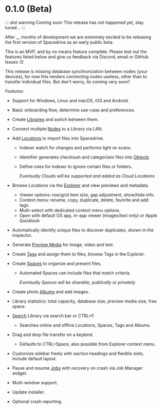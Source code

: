 # 0.1.0 (Beta)

::: slot warning Coming soon
This release has not happened yet, stay tuned...
:::

After \_\_ months of development we are extremely excited to be releasing the first version of Spacedrive as an early public beta.

This is an MVP, and by no means feature complete. Please test out the features listed below and give us feedback via Discord, email or GitHub Issues :D

This release is missing database synchronization between nodes (your devices), for now this renders connecting nodes useless, other than to transfer individual files. But don't worry, its coming very soon!

_Features:_

- Support for Windows, Linux and macOS, iOS and Android.

- Basic onboarding flow, determine use-case and preferences.

- Create [Libraries](../architecture/libraries.md) and switch between them.

- Connect multiple [Nodes](../architecture/nodes.md) to a Library via LAN.

- Add [Locations](../architecture/locations.md) to import files into Spacedrive.

  - Indexer watch for changes and performs light re-scans.

  - Identifier generates checksum and categorizes files into [Objects]()

  - Define rules for indexer to ignore certain files or folders.

    _Eventually Clouds will be supported and added as Cloud Locations_

- Browse Locations via the [Explorer](../architecture/explorer.md) and view previews and metadata.
  - Viewer options: row/grid item size, gap adjustment, show/hide info.
  - Context menu: rename, copy, duplicate, delete, favorite and add tags.
  - Multi-select with dedicated context menu options.
  - Open with default OS app, in-app viewer (images/text only) or Apple Quicklook
- Automatically identify unique files to discover duplicates, shown in the inspector.

- Generate [Preview Media](../architecture/preview-media.md) for image, video and text.

- Create [Tags](../architecture/tags.md) and assign them to files, browse Tags in the Explorer.

- Create [Spaces](../architecture/spaces.md) to organize and present files.

  - Automated Spaces can include files that match criteria.

    _Eventually Spaces will be sharable, publically or privately_

- Create photo [Albums](../architecture/albums.md) and add images.

- Library statistics: total capacity, database size, preview media size, free space.

- [Search](../architecture/search.md) Library via search bar or CTRL+F.

  - Searches online and offline Locations, Spaces, Tags and Albums.

- Drag and drop file transfer on a keybind.

  - Defaults to CTRL+Space, also possible from Explorer context menu.

- Customize sidebar freely with section headings and flexible slots, include default layout.

- Pause and resume [Jobs](../architecture/jobs.md) with recovery on crash via Job Manager widget.

- Multi-window support.

- Update installer.

- Optional crash reporting.
